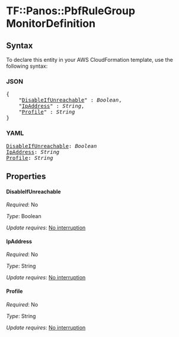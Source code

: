 # TF::Panos::PbfRuleGroup MonitorDefinition

## Syntax

To declare this entity in your AWS CloudFormation template, use the following syntax:

### JSON

<pre>
{
    "<a href="#disableifunreachable" title="DisableIfUnreachable">DisableIfUnreachable</a>" : <i>Boolean</i>,
    "<a href="#ipaddress" title="IpAddress">IpAddress</a>" : <i>String</i>,
    "<a href="#profile" title="Profile">Profile</a>" : <i>String</i>
}
</pre>

### YAML

<pre>
<a href="#disableifunreachable" title="DisableIfUnreachable">DisableIfUnreachable</a>: <i>Boolean</i>
<a href="#ipaddress" title="IpAddress">IpAddress</a>: <i>String</i>
<a href="#profile" title="Profile">Profile</a>: <i>String</i>
</pre>

## Properties

#### DisableIfUnreachable

_Required_: No

_Type_: Boolean

_Update requires_: [No interruption](https://docs.aws.amazon.com/AWSCloudFormation/latest/UserGuide/using-cfn-updating-stacks-update-behaviors.html#update-no-interrupt)

#### IpAddress

_Required_: No

_Type_: String

_Update requires_: [No interruption](https://docs.aws.amazon.com/AWSCloudFormation/latest/UserGuide/using-cfn-updating-stacks-update-behaviors.html#update-no-interrupt)

#### Profile

_Required_: No

_Type_: String

_Update requires_: [No interruption](https://docs.aws.amazon.com/AWSCloudFormation/latest/UserGuide/using-cfn-updating-stacks-update-behaviors.html#update-no-interrupt)

